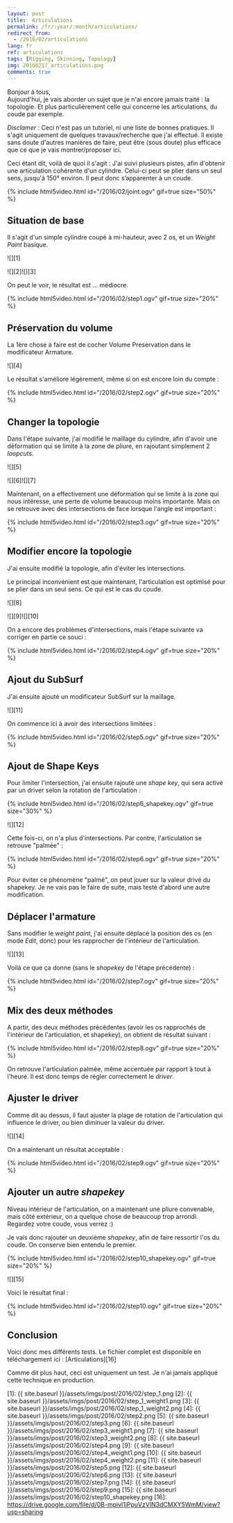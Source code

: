 ```yaml
---
layout: post
title:  Articulations
permalink: /fr/:year/:month/articulations/
redirect_from:
  - /2016/02/articulations
lang: fr
ref: articulations
tags: [Rigging, Skinning, Topology]
img: 20160217_articulations.png
comments: true
---
```



Bonjour à tous,  
Aujourd'hui, je vais aborder un sujet que je n'ai encore jamais traité : la topologie. Et plus particulièrement celle qui concerne les articulations, du coude par exemple.

_Disclamer_ : Ceci n'est pas un tutoriel, ni une liste de bonnes pratiques. Il s'agit uniquement de quelques travaux/recherche que j'ai effectué. Il existe sans doute d'autres manières de faire, peut être (sous doute) plus efficace que ce que je vais montrer/proposer ici.

Ceci étant dit, voilà de quoi il s'agit : J'ai suivi plusieurs pistes, afin d'obtenir une articulation cohérente d'un cylindre. Celui-ci peut se plier dans un seul sens, jusqu'à 150° environ. Il peut donc s’apparenter à un coude.

{% include html5video.html id="/2016/02/joint.ogv" gif=true size="50%" %}

## Situation de base

Il s'agit d'un simple cylindre coupé à mi-hauteur, avec 2 os, et un _Weight Paint_ basique.

![][1]  

![][2]![][3]

On peut le voir, le résultat est ... médiocre.

{% include html5video.html id="/2016/02/step1.ogv" gif=true size="20%" %}

## Préservation du volume

La 1ère chose à faire est de cocher Volume Preservation dans le modificateur Armature.

![][4]

Le résultat s'améliore légèrement, même si on est encore loin du compte :

{% include html5video.html id="/2016/02/step2.ogv" gif=true size="20%" %}

## Changer la topologie

Dans l'étape suivante, j'ai modifié le maillage du cylindre, afin d'avoir une déformation qui se limite à la zone de pliure, en rajoutant simplement 2 _loopcuts_.

![][5]  

![][6]![][7]

Maintenant, on a effectivement une déformation qui se limite à la zone qui nous intéresse, une perte de volume beaucoup moins importante. Mais on se retrouve avec des intersections de face lorsque l'angle est important :

{% include html5video.html id="/2016/02/step3.ogv" gif=true size="20%" %}

## Modifier encore la topologie

J'ai ensuite modifié la topologie, afin d'éviter les intersections.

Le principal inconvénient est que maintenant, l'articulation est optimisé pour se plier dans un seul sens. Ce qui est le cas du coude.

![][8]  

![][9]![][10]

On a encore des problèmes d'intersections, mais l'étape suivante va corriger en partie ce souci :

{% include html5video.html id="/2016/02/step4.ogv" gif=true size="20%" %}

## Ajout du SubSurf

J'ai ensuite ajouté un modificateur SubSurf sur la maillage.

![][11]

On commence ici à avoir des intersections limitées :

{% include html5video.html id="/2016/02/step5.ogv" gif=true size="20%" %}

## Ajout de Shape Keys

Pour limiter l'intersection, j'ai ensuite rajouté une _shape key_, qui sera activé par un driver selon la rotation de l'articulation :

{% include html5video.html id="/2016/02/step6_shapekey.ogv" gif=true size="30%" %}

![][12]

Cette fois-ci, on n'a plus d'intersections. Par contre, l'articulation se retrouve "palmée" :

{% include html5video.html id="/2016/02/step6.ogv" gif=true size="20%" %}

Pour éviter ce phénomène "palmé", on peut jouer sur la valeur drivé du shapekey. Je ne vais pas le faire de suite, mais testé d'abord une autre modification.

## Déplacer l'armature

Sans modifier le _weight paint_, j'ai ensuite déplacé la position des os (en mode _Edit_, donc) pour les rapprocher de l'intérieur de l'articulation.

![][13]

Voilà ce que ça donne (sans le _shapekey_ de l'étape précédente) :

{% include html5video.html id="/2016/02/step7.ogv" gif=true size="20%" %}

## Mix des deux méthodes

A partir, des deux méthodes précédentes (avoir les os rapprochés de l'intérieur de l'articulation, et shapekey), on obtient de résultat suivant :

{% include html5video.html id="/2016/02/step8.ogv" gif=true size="20%" %}

On retrouve l'articulation palmée, même accentuée par rapport à tout à l'heure. Il est donc temps de régler correctement le _driver_.

## Ajuster le driver

Comme dit au dessus, il faut ajuster la plage de rotation de l'articulation qui influence le driver, ou bien diminuer la valeur du driver.

![][14]

On a maintenant un résultat acceptable :

{% include html5video.html id="/2016/02/step9.ogv" gif=true size="20%" %}

## Ajouter un autre _shapekey_

Niveau intérieur de l'articulation, on a maintenant une pliure convenable, mais côté extérieur, on a quelque chose de beaucoup trop arrondi. Regardez votre coude, vous verrez :)

Je vais donc rajouter un deuxième _shapekey_, afin de faire ressortir l'os du coude. On conserve bien entendu le premier.

{% include html5video.html id="/2016/02/step10_shapekey.ogv" gif=true size="20%" %}

![][15]

Voici le résultat final :

{% include html5video.html id="/2016/02/step10.ogv" gif=true size="20%" %}

## Conclusion

Voici donc mes différents tests. Le fichier complet est disponible en téléchargement ici : [Articulations][16]

Comme dit plus haut, ceci est uniquement un test. Je n'ai jamais appliqué cette technique en production.

[1]: {{ site.baseurl }}/assets/imgs/post/2016/02/step_1.png
[2]: {{ site.baseurl }}/assets/imgs/post/2016/02/step_1_weight1.png
[3]: {{ site.baseurl }}/assets/imgs/post/2016/02/step_1_weight2.png
[4]: {{ site.baseurl }}/assets/imgs/post/2016/02/step2.png
[5]: {{ site.baseurl }}/assets/imgs/post/2016/02/step3.png
[6]: {{ site.baseurl }}/assets/imgs/post/2016/02/step3_weight1.png
[7]: {{ site.baseurl }}/assets/imgs/post/2016/02/step3_weight2.png
[8]: {{ site.baseurl }}/assets/imgs/post/2016/02/step4.png
[9]: {{ site.baseurl }}/assets/imgs/post/2016/02/step4_weight1.png
[10]: {{ site.baseurl }}/assets/imgs/post/2016/02/step4_weight2.png
[11]: {{ site.baseurl }}/assets/imgs/post/2016/02/step5.png
[12]: {{ site.baseurl }}/assets/imgs/post/2016/02/step6.png
[13]: {{ site.baseurl }}/assets/imgs/post/2016/02/step7.png
[14]: {{ site.baseurl }}/assets/imgs/post/2016/02/step9.png
[15]: {{ site.baseurl }}/assets/imgs/post/2016/02/step10_shapekey.png
[16]: https://drive.google.com/file/d/0B-mpivl1jPpuVzVlN3dCMXY5WmM/view?usp=sharing
